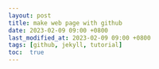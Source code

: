 ```yaml
---
layout: post
title: make web page with github
date: 2023-02-09 09:00 +0800
last_modified_at: 2023-02-09 09:00 +0800
tags: [github, jekyll, tutorial]
toc:  true
---
```


